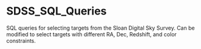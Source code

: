 # SDSS_SQL_Queries
SQL queries for selecting targets from the Sloan Digital Sky Survey. Can be modified to select targets with different RA, Dec, Redshift, and color constraints. 
